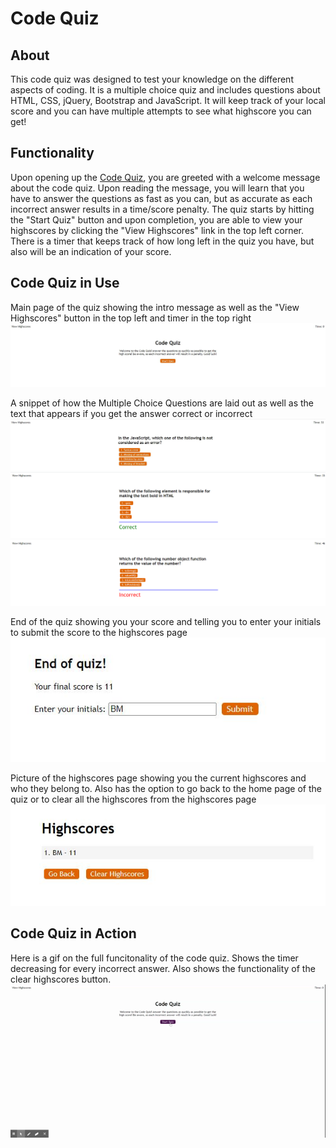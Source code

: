 # Code Quiz

## About
This code quiz was designed to test your knowledge on the different aspects of coding. It is a multiple choice quiz and includes questions about HTML, CSS, jQuery, Bootstrap and JavaScript. It will keep track of your local score and you can have multiple attempts to see what highscore you can get!

## Functionality
Upon opening up the [Code Quiz](https://bdjm94.github.io/WebAPI-Code-Quiz/), you are greeted with a welcome message about the code quiz. Upon reading the message, you will learn that you have to answer the questions as fast as you can, but as accurate as each incorrect answer results in a time/score penalty. The quiz starts by hitting the "Start Quiz" button and upon completion, you are able to view your highscores by clicking the "View Highscores" link in the top left corner. There is a timer that keeps track of how long left in the quiz you have, but also will be an indication of your score.

## Code Quiz in Use
Main page of the quiz showing the intro message as well as the "View Highscores" button in the top left and timer in the top right
![Home Page](./assets/images/CodeQuiz-home.JPG)

A snippet of how the Multiple Choice Questions are laid out as well as the text that appears if you get the answer correct or incorrect
![MCQs](./assets/images/MCQ.JPG)
![Correct Answer](./assets/images/Correct.png)
![Incorrect Answer](./assets/images/Incorrect.png)

End of the quiz showing you your score and telling you to enter your initials to submit the score to the highscores page
![Quiz End](./assets/images/Quiz-End.JPG)

Picture of the highscores page showing you the current highscores and who they belong to. Also has the option to go back to the home page of the quiz or to clear all the highscores from the highscores page
![Highscores](./assets/images/Highscores-Page.JPG)

## Code Quiz in Action
Here is a gif on the full funcitonality of the code quiz. Shows the timer decreasing for every incorrect answer. Also shows the functionality of the clear highscores button.
![Full Quiz](./assets/images/Full-Quiz.gif)